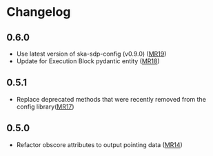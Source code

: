 # Changelog

0.6.0
----
* Use latest version of ska-sdp-config (v0.9.0) ([MR19](https://gitlab.com/ska-telescope/sdp/ska-sdp-dataproduct-metadata/-/merge_requests/19))
* Update for Execution Block pydantic entity ([MR18](https://gitlab.com/ska-telescope/sdp/ska-sdp-dataproduct-metadata/-/merge_requests/18))

0.5.1
----
* Replace deprecated methods that were recently removed from the config library([MR17](https://gitlab.com/ska-telescope/sdp/ska-sdp-dataproduct-metadata/-/merge_requests/17))

0.5.0
-----
* Refactor obscore attributes to output pointing data ([MR14](https://gitlab.com/ska-telescope/sdp/ska-sdp-dataproduct-metadata/-/merge_requests/14))